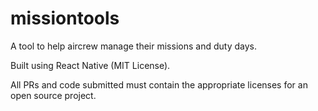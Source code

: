 # missiontools

A tool to help aircrew manage their missions and duty days.

Built using React Native (MIT License).

All PRs and code submitted must contain the appropriate licenses for an open source project.
